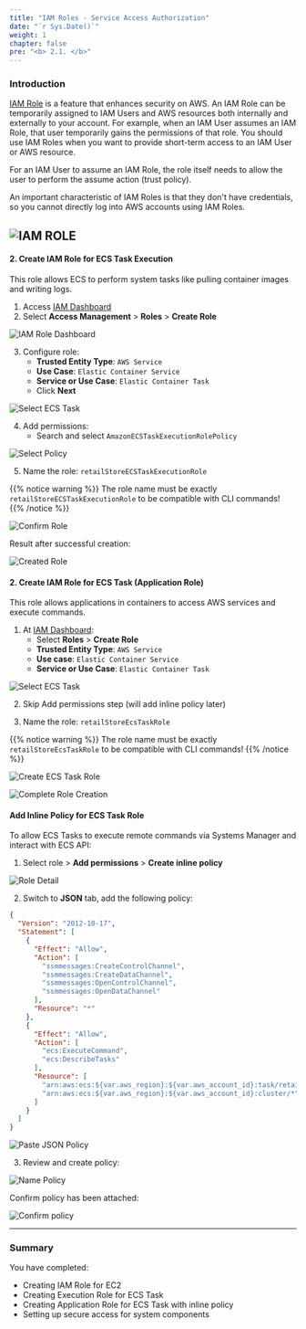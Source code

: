 ```yaml
---
title: "IAM Roles - Service Access Authorization"
date: "`r Sys.Date()`"
weight: 1
chapter: false
pre: "<b> 2.1. </b>"
---
```


### Introduction

[IAM Role](https://docs.aws.amazon.com/IAM/latest/UserGuide/id_roles.html) is a feature that enhances security on AWS. An IAM Role can be temporarily assigned to IAM Users and AWS resources both internally and externally to your account. For example, when an IAM User assumes an IAM Role, that user temporarily gains the permissions of that role. You should use IAM Roles when you want to provide short-term access to an IAM User or AWS resource.

For an IAM User to assume an IAM Role, the role itself needs to allow the user to perform the assume action (trust policy).

An important characteristic of IAM Roles is that they don't have credentials, so you cannot directly log into AWS accounts using IAM Roles.

![IAM ROLE](/images/2-prerequisites/1-iam-roles/ECS-Lab-IAM-Role.png)
---
#### 2. Create IAM Role for ECS Task Execution

This role allows ECS to perform system tasks like pulling container images and writing logs.

1. Access [IAM Dashboard](https://console.aws.amazon.com/iam/home)
2. Select **Access Management** > **Roles** > **Create Role**

![IAM Role Dashboard](/images/2-prerequisites/1-iam-roles/image.png)

3. Configure role:
   - **Trusted Entity Type**: `AWS Service`
   - **Use Case**: `Elastic Container Service`
   - **Service or Use Case**: `Elastic Container Task`
   - Click **Next**

![Select ECS Task](/images/2-prerequisites/1-iam-roles/image-1.png)

4. Add permissions:
   - Search and select `AmazonECSTaskExecutionRolePolicy`

![Select Policy](/images/2-prerequisites/1-iam-roles/image-2.png)

5. Name the role: `retailStoreECSTaskExecutionRole`

{{% notice warning %}}
The role name must be exactly `retailStoreECSTaskExecutionRole` to be compatible with CLI commands!
{{% /notice %}}

![Confirm Role](/images/2-prerequisites/1-iam-roles/image-3.png)

Result after successful creation:

![Created Role](/images/2-prerequisites/1-iam-roles/image-4.png)

#### 2. Create IAM Role for ECS Task (Application Role)

This role allows applications in containers to access AWS services and execute commands.

1. At [IAM Dashboard](https://console.aws.amazon.com/iam/home):
   - Select **Roles** > **Create Role**
   - **Trusted Entity Type**: `AWS Service`
   - **Use case**: `Elastic Container Service`
   - **Service or Use Case**: `Elastic Container Task`

![Select ECS Task](/images/2-prerequisites/1-iam-roles/image-1.png)

2. Skip Add permissions step (will add inline policy later)

3. Name the role: `retailStoreEcsTaskRole`

{{% notice warning %}}
The role name must be exactly `retailStoreEcsTaskRole` to be compatible with CLI commands!
{{% /notice %}}

![Create ECS Task Role](/images/2-prerequisites/1-iam-roles/image-5.png)

![Complete Role Creation](/images/2-prerequisites/1-iam-roles/image-7.png)

#### Add Inline Policy for ECS Task Role

To allow ECS Tasks to execute remote commands via Systems Manager and interact with ECS API:

1. Select role > **Add permissions** > **Create inline policy**

![Role Detail](/images/2-prerequisites/1-iam-roles/image-6.png)

2. Switch to **JSON** tab, add the following policy:

```json
{
  "Version": "2012-10-17",
  "Statement": [
    {
      "Effect": "Allow",
      "Action": [
        "ssmmessages:CreateControlChannel",
        "ssmmessages:CreateDataChannel", 
        "ssmmessages:OpenControlChannel",
        "ssmmessages:OpenDataChannel"
      ],
      "Resource": "*"
    },
    {
      "Effect": "Allow", 
      "Action": [
        "ecs:ExecuteCommand",
        "ecs:DescribeTasks"
      ],
      "Resource": [
        "arn:aws:ecs:${var.aws_region}:${var.aws_account_id}:task/retail-store-ecs-cluster/*", // Replace environment variables
        "arn:aws:ecs:${var.aws_region}:${var.aws_account_id}:cluster/*" // Replace environment variables
      ]
    }
  ]
}
```

![Paste JSON Policy](/images/2-prerequisites/1-iam-roles/image-8.png)

3. Review and create policy:

![Name Policy](/images/2-prerequisites/1-iam-roles/image-9.png)

Confirm policy has been attached:

![Confirm policy](/images/2-prerequisites/1-iam-roles/image-10.png)

---
### Summary

You have completed:
- Creating IAM Role for EC2
- Creating Execution Role for ECS Task
- Creating Application Role for ECS Task with inline policy
- Setting up secure access for system components